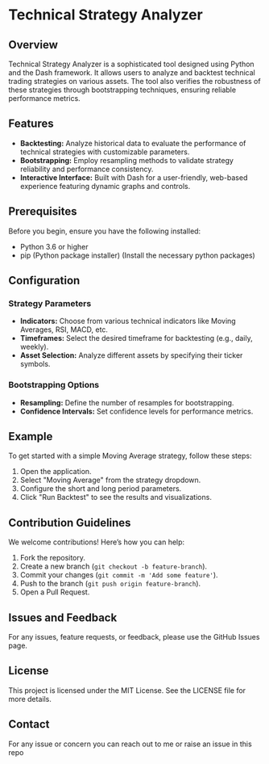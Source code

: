 # Technical Strategy Analyzer

## Overview

Technical Strategy Analyzer is a sophisticated tool designed using Python and the Dash framework. It allows users to analyze and backtest technical trading strategies on various assets. The tool also verifies the robustness of these strategies through bootstrapping techniques, ensuring reliable performance metrics.

## Features

- **Backtesting:** Analyze historical data to evaluate the performance of technical strategies with customizable parameters.
- **Bootstrapping:** Employ resampling methods to validate strategy reliability and performance consistency.
- **Interactive Interface:** Built with Dash for a user-friendly, web-based experience featuring dynamic graphs and controls.

## Prerequisites

Before you begin, ensure you have the following installed:

- Python 3.6 or higher
- pip (Python package installer)
  (Install the necessary python packages)

## Configuration

### Strategy Parameters

- **Indicators:** Choose from various technical indicators like Moving Averages, RSI, MACD, etc.
- **Timeframes:** Select the desired timeframe for backtesting (e.g., daily, weekly).
- **Asset Selection:** Analyze different assets by specifying their ticker symbols.

### Bootstrapping Options

- **Resampling:** Define the number of resamples for bootstrapping.
- **Confidence Intervals:** Set confidence levels for performance metrics.

## Example

To get started with a simple Moving Average strategy, follow these steps:

1. Open the application.
2. Select "Moving Average" from the strategy dropdown.
3. Configure the short and long period parameters.
4. Click "Run Backtest" to see the results and visualizations.

## Contribution Guidelines

We welcome contributions! Here’s how you can help:

1. Fork the repository.
2. Create a new branch (`git checkout -b feature-branch`).
3. Commit your changes (`git commit -m 'Add some feature'`).
4. Push to the branch (`git push origin feature-branch`).
5. Open a Pull Request.

## Issues and Feedback

For any issues, feature requests, or feedback, please use the GitHub Issues page.

## License

This project is licensed under the MIT License. See the LICENSE file for more details.

## Contact

For any issue or concern you can reach out to me or raise an issue in this repo
